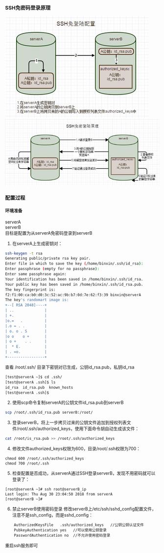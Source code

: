 ### SSH免密码登录原理
![Alt text](ssh-1.jpg "SSH免密码登录配置")
<i class="lock-free"></i>   
![Alt text](ssh-2.jpg "SSH免密码登录原理")
<i class="lock-free"></i>   

### 配置过程
#### 环境准备
serverA   
serverB   
目标是配置为从serverA免密码登录到serverB

1. 在serverA上生成密钥对：
```bash
ssh-keygen -t rsa
Generating public/private rsa key pair.
Enter file in which to save the key (/home/binxin/.ssh/id_rsa): 
Enter passphrase (empty for no passphrase): 
Enter same passphrase again: 
Your identification has been saved in /home/binxin/.ssh/id_rsa.
Your public key has been saved in /home/binxin/.ssh/id_rsa.pub.
The key fingerprint is:
f2:f1:00:ca:b0:d0:3c:52:ac:9b:b7:0d:7e:62:f3:39 binxin@serverA
The key's randomart image is:
+--[ RSA 2048]----+
| ..              |
| +.              |
|o.=   .          |
|.o = . .         |
| o. o . S        |
|o o    o +       |
| o +    . .      |
|  * E.           |
| . =o.           |
+-----------------+
```
查看 /root/.ssh/ 目录下密钥对已生成，公钥id_rsa.pub，私钥id_rsa
```bash
[test@serverA ~]$ cd .ssh/
[test@serverA .ssh]$ ls
id_rsa  id_rsa.pub  known_hosts
[test@serverA .ssh]$ 
```

2. 使用scp命令复制serverA的公钥文件id_rsa.pub到serverB
```bash
scp /root/.ssh/id_rsa.pub serverB:/root/
```

3. 登录serverB，将上一步拷贝过来的公钥文件追加到授权列表文件/root/.ssh/authorized_keys，使用下面命令胡自动生成该文件：
```bash
cat /root/is_rsa.pub >> /root/.ssh/authorized_keys
```

4. 修改文件authorized_keys权限为600，目录/root/.ssh权限为700：
```
chmod 600 /root/.ssh/authorized_keys
chmod 700 /root/.ssh
```

5. 检查配置是否成功，从serverA通过SSH登录serverB，发现不用密码就可以登录了：
```
[root@serverA ~]# ssh root@serverB_ip
Last login: Thu Aug 30 23:04:50 2018 from serverA
[root@serverB ~]#
```

6. 禁止serverB使用密码登录
修改serverB上/etc/ssh/sshd_config配置文件，注意不是ssh_config，而是sshd_config：
```bash
    AuthorizedKeysFile   .ssh/authorized_keys   //公钥公钥认证文件
    PubkeyAuthentication yes   //可以使用公钥登录
    PasswordAuthentication no  //不允许使用密码登录
```
重启ssh服务即可   
